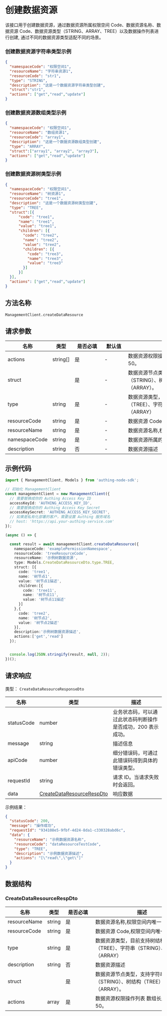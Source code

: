 # 创建数据资源

<!--
  警告⚠️：
  不要直接修改该文档，
  https://github.com/Authing/authing-docs-factory
  使用该项目进行生成
-->

<LastUpdated />

该接口用于创建数据资源，通过数据资源所属权限空间 Code、数据资源名称、数据资源 Code、数据资源类型（STRING、ARRAY、TREE）以及数据操作列表进行创建,
  通过不同的数据资源类型适配不同的场景。

### 创建数据资源字符串类型示例

```json
{
  "namespaceCode": "权限空间1",
  "resourceName": "字符串资源1",
  "resourceCode": "str1",
  "type": "STRING",
  "description": "这是一个数据资源字符串类型创建",
  "struct":"str1",
  "actions": ["get","read","update"]
}
```

### 创建数据资源数组类型示例

```json
{
  "namespaceCode": "权限空间1",
  "resourceName": "数组资源1",
  "resourceCode": "array1",
  "description": "这是一个数据资源数组类型创建",
  "type": "ARRAY",
  "struct":["array1", "array2", "array3"],
  "actions": ["get","read","update"]
}
```

### 创建数据资源树类型示例

```json
{
  "namespaceCode": "权限空间1",
  "resourceName": "树资源1",
  "resourceCode": "tree1",
  "description": "这是一个数据资源树类型创建",
  "type": "TREE",
  "struct":[{
      "code": "tree1",
      "name": "tree1",
      "value": "tree1",
      "children": [{
        "code": "tree2",
        "name": "tree2",
        "value": "tree2",
        "children": [{
          "code": "tree3",
          "name": "tree3",
          "value": "tree3"
        }]
      }]
  }],
  "actions": ["get","read","update"]
}
```
  

## 方法名称

`ManagementClient.createDataResource`

## 请求参数

| 名称 | 类型 | <div style="width:80px">是否必填</div> | <div style="width:60px">默认值</div> | <div style="width:300px">描述</div> | <div style="width:200px">示例值</div> |
| ---- | ---- | ---- | ---- | ---- | ---- |
| actions | string[] | 是 | - | 数据资源权限操作列表 数组长度限制：50。 | `["read","get"]` |
| struct | <a href="#"></a> | 是 | - | 数据资源节点类型，支持字符串（STRING）、树结构（TREE）和数组结构（ARRAY）。  |  |
| type | string | 是 | - | 数据资源类型，目前支持树结构（TREE）、字符串（STRING）、数组（ARRAY）  | `TREE` |
| resourceCode | string | 是 | - | 数据资源 Code,权限空间内唯一  | `dataResourceTestCode` |
| resourceName | string | 是 | - | 数据资源名称,权限空间内唯一  | `示例数据资源名称` |
| namespaceCode | string | 是 | - | 数据资源所属的权限空间 Code  | `examplePermissionNamespace` |
| description | string | 否 | - | 数据资源描述  | `示例数据资源描述` |




## 示例代码

```ts
import { ManagementClient, Models } from 'authing-node-sdk';

// 初始化 ManagementClient
const managementClient = new ManagementClient({
  // 需要替换成你的 Authing Access Key ID
  accessKeyId: 'AUTHING_ACCESS_KEY_ID',
  // 需要替换成你的 Authing Access Key Secret
  accessKeySecret: 'AUTHING_ACCESS_KEY_SECRET',
  // 如果是私有化部署的客户，需要设置 Authing 服务域名
  // host: 'https://api.your-authing-service.com'
});

(async () => {

  const result = await managementClient.createDataResource({
    namespaceCode: 'examplePermissionNamespace',
    resourceCode: 'treeResourceCode',
    resourceName: '示例树数据资源',
    type: Models.CreateDataResourceDto.type.TREE,
    struct: [{
      code: 'tree1',
      name: '树节点1',
      value: '树节点1描述',
      children:[{
        code: 'tree11',
        name: '树节点11',
        value: '树节点11描述'
      }]
    },{
      code: 'tree2',
      name: '树节点2',
      value: '树节点2描述'
    }],
    description:'示例树数据资源描述',
    actions:['get','read']
  });


  console.log(JSON.stringify(result, null, 2));
})();

```




## 请求响应

类型： `CreateDataResourceResponseDto`

| 名称 | 类型 | 描述 |
| ---- | ---- | ---- |
| statusCode | number | 业务状态码，可以通过此状态码判断操作是否成功，200 表示成功。 |
| message | string | 描述信息 |
| apiCode | number | 细分错误码，可通过此错误码得到具体的错误类型。 |
| requestId | string | 请求 ID。当请求失败时会返回。 |
| data | <a href="#CreateDataResourceRespDto">CreateDataResourceRespDto</a> | 响应数据 |



示例结果：

```json
{
  "statusCode": 200,
  "message": "操作成功",
  "requestId": "934108e5-9fbf-4d24-8da1-c330328abd6c",
  "data": {
    "resourceName": "示例数据资源名称",
    "resourceCode": "dataResourceTestCode",
    "type": "TREE",
    "description": "示例数据资源描述",
    "actions": "[\"read\",\"get\"]"
  }
}
```

## 数据结构


### <a id="CreateDataResourceRespDto"></a> CreateDataResourceRespDto

| 名称 | 类型 | <div style="width:80px">是否必填</div> | <div style="width:300px">描述</div> | <div style="width:200px">示例值</div> |
| ---- |  ---- | ---- | ---- | ---- |
| resourceName | string | 是 | 数据资源名称,权限空间内唯一   |  `示例数据资源名称` |
| resourceCode | string | 是 | 数据资源 Code,权限空间内唯一   |  `dataResourceTestCode` |
| type | string | 是 | 数据资源类型，目前支持树结构（TREE）、字符串（STRING）、数组（ARRAY）   | TREE |
| description | string | 否 | 数据资源描述   |  `示例数据资源描述` |
| struct |  | 是 | 数据资源节点类型，支持字符串（STRING）、树结构（TREE）和数组结构（ARRAY）。   |  |
| actions | array | 是 | 数据资源权限操作列表 数组长度限制：50。  |  `["read","get"]` |


